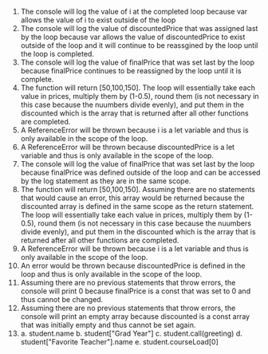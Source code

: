 1. The console will log the value of i at the completed loop because var allows the value of i to exist outside of the loop
2. The console will log the value of discountedPrice that was assigned last by the loop because var allows the value of discountedPrice to exist outside of the loop and it will continue to be reassgined by the loop until the loop is completed.
3. The console will log the value of finalPrice that was set last by the loop because finalPrice continues to be reassigned by the loop until it is complete.
4. The function will return [50,100,150]. The loop will essentially take each value in prices, multiply them by (1-0.5), round them (is not necessary in this case because the nuumbers divide evenly), and put them in the discounted which is the array that is returned after all other functions are completed.
5. A ReferenceError will be thrown because i is a let variable and thus is only available in the scope of the loop.
6. A ReferenceError will be thrown because discountedPrice is a let variable and thus is only available in the scope of the loop.
7. The console will log the value of finalPrice that was set last by the loop because finalPrice was defined outside of the loop and can be accessed by the log statement as they are in the same scope.
8. The function will return [50,100,150]. Assuming there are no statements that would cause an error, this array would be returned because the discounted array is defined in the same scope as the return statement. The loop will essentially take each value in prices, multiply them by (1-0.5), round them (is not necessary in this case because the nuumbers divide evenly), and put them in the discounted which is the array that is returned after all other functions are completed.
9. A ReferenceError will be thrown because i is a let variable and thus is only available in the scope of the loop.
10. An error would be thrown because discountedPrice is defined in the loop  and thus is only available in the scope of the loop.
11. Assuming there are no previous statements that throw errors, the console will print 0 because finalPrice is a const that was set to 0 and thus cannot be changed.
12. Assuming there are no previous statements that throw errors, the console will print an empty array because discounted is a const array that was initially empty and thus cannot be set again.
13. 
    a. student.name
    b. student["Grad Year"]
    c. student.call(greeting)
    d. student["Favorite Teacher"].name
    e. student.courseLoad[0]